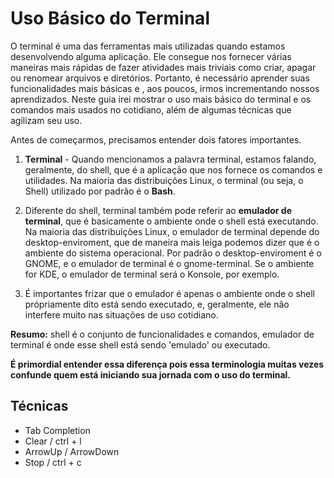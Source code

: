 # Uso Básico do Terminal

O terminal é uma das ferramentas mais utilizadas quando estamos desenvolvendo alguma aplicação. Ele consegue nos fornecer várias maneiras mais rápidas de fazer atividades mais triviais como criar, apagar ou renomear arquivos e diretórios. Portanto, é necessário aprender suas funcionalidades mais básicas e , aos poucos, irmos incrementando nossos aprendizados. Neste guia irei mostrar o uso mais básico do terminal e os comandos mais usados no cotidiano, além de algumas técnicas que agilizam seu uso.

Antes de começarmos, precisamos entender dois fatores importantes.

1. **Terminal** - Quando mencionamos a palavra terminal, estamos falando, geralmente, do shell, que é a aplicação que nos fornece os comandos e utilidades. Na maioria das distribuições Linux, o terminal (ou seja, o Shell) utilizado por padrão é o **Bash**.

2. Diferente do shell, terminal também pode referir ao **emulador de terminal**, que é basicamente o ambiente onde o shell está executando. Na maioria das distribuições Linux, o emulador de terminal depende do desktop-enviroment, que de maneira mais leiga podemos dizer que é o ambiente do sistema operacional. Por padrão o desktop-enviroment é o GNOME, e o emulador de terminal é o gnome-terminal. Se o ambiente for KDE, o emulador de terminal será o Konsole, por exemplo.
3. É importantes frizar que o emulador é apenas o ambiente onde o shell própriamente dito está sendo executado, e, geralmente, ele não interfere muito nas situações de uso cotidiano.

**Resumo:** shell é o conjunto de funcionalidades e comandos, emulador de terminal é onde esse shell está sendo 'emulado' ou executado.

**É primordial entender essa diferença pois essa terminologia muitas vezes confunde quem está iniciando sua jornada com o uso do terminal.**

## Técnicas

- Tab Completion
- Clear / ctrl + l
- ArrowUp / ArrowDown
- Stop / ctrl + c
